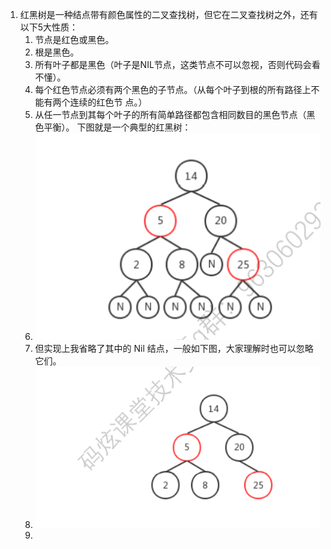 1. 红黑树是一种结点带有颜色属性的二叉查找树，但它在二叉查找树之外，还有以下5大性质： 
    1. 节点是红色或黑色。
    2.  根是黑色。 
    3. 所有叶子都是黑色（叶子是NIL节点，这类节点不可以忽视，否则代码会看不懂）。
    4.  每个红色节点必须有两个黑色的子节点。（从每个叶子到根的所有路径上不能有两个连续的红色节 点。） 
    5. 从任一节点到其每个叶子的所有简单路径都包含相同数目的黑色节点（黑色平衡）。 下图就是一个典型的红黑树：
    6. ![image-20220506091805817](res/1.插入/image-20220506091805817.png)
    7. 但实现上我省略了其中的 Nil 结点，一般如下图，大家理解时也可以忽略它们。
    8. ![image-20220506091846911](res/1.插入/image-20220506091846911.png)
    9. 